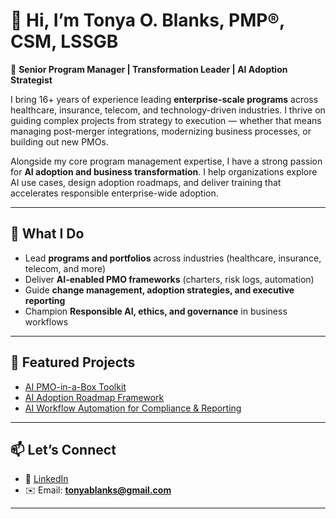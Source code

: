 # 👋 Hi, I’m Tonya O. Blanks, PMP®, CSM, LSSGB

🎯 **Senior Program Manager | Transformation Leader | AI Adoption Strategist**

I bring 16+ years of experience leading **enterprise-scale programs** across healthcare, insurance, telecom, and technology-driven industries. I thrive on guiding complex projects from strategy to execution — whether that means managing post-merger integrations, modernizing business processes, or building out new PMOs.  

Alongside my core program management expertise, I have a strong passion for **AI adoption and business transformation**. I help organizations explore AI use cases, design adoption roadmaps, and deliver training that accelerates responsible enterprise-wide adoption.  

---

## 🌟 What I Do
- Lead **programs and portfolios** across industries (healthcare, insurance, telecom, and more)  
- Deliver **AI-enabled PMO frameworks** (charters, risk logs, automation)  
- Guide **change management, adoption strategies, and executive reporting**  
- Champion **Responsible AI, ethics, and governance** in business workflows  

---

## 📂 Featured Projects
- [AI PMO-in-a-Box Toolkit](https://github.com/tonyablanks/ai-pmo-toolkit)  
- [AI Adoption Roadmap Framework](https://github.com/tonyablanks/ai-adoption-roadmap)  
- [AI Workflow Automation for Compliance & Reporting](https://github.com/tonyablanks/ai-workflow-automation)  

---

## 📫 Let’s Connect
- 💼 [LinkedIn](https://linkedin.com/in/tonyablankspmp)  
- ✉️ Email: **tonyablanks@gmail.com**  

---
